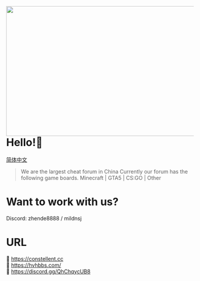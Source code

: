 
<img align="right" src="https://github.com/hvhbbs-com/.github/raw/profile/image/logo.png" width="1150" height="350" />

# Hello!👋
  
[简体中文](https://github.com/hvhbbs-com/.github/profile/README_CN.md)
  
> We are the largest cheat forum in China
> Currently our forum has the following game boards.
> Minecraft | GTA5 | CS:GO | Other
  
# Want to work with us?
Discord: zhende8888 / mildnsj  
  
# URL
🔗 https://constellent.cc  
🔗 https://hvhbbs.com/  
🔗 https://discord.gg/QhChqycUB8  
